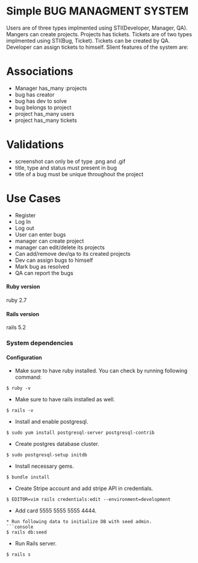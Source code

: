 # Simple BUG MANAGMENT SYSTEM
  Users are of three types implmented using STI(Developer, Manager, QA).
  Mangers can create projects. Projects has tickets. Tickets are of two types implmented using STI(Bug, Ticket).
  Tickets can be created by QA. Developer can assign tickets to himself.
  Slient features of the system are:
  # Associations
  * Manager has_many :projects
  * bug has creator
  * bug has dev to solve
  * bug belongs to project
  * project has_many users
  * project has_many tickets

  # Validations
  * screenshot can only be of type .png and .gif
  * title, type and status must present in bug
  * title of a bug must be unique throughout the project

  # Use Cases
  * Register
  * Log In
  * Log out
  * User can enter bugs
  * manager can create project
  * manager can edit/delete its projects
  * Can add/remove dev/qa to its created projects
  * Dev can assign bugs to himself
  * Mark bug as resolved
  * QA can report the bugs

#### Ruby version
ruby 2.7

#### Rails version
rails 5.2

### System dependencies

#### Configuration
* Make sure to have ruby installed. You can check by running following command:
```console
$ ruby -v
```
* Make sure to have rails installed as well.
```console
$ rails -v
```
* Install and enable postgresql.
```console
$ sudo yum install postgresql-server postgresql-contrib
```
* Create postgres database cluster.
```console
$ sudo postgresql-setup initdb

```
* Install necessary gems.
```console
$ bundle install

```
* Create Stripe account and add stripe API in credentials.
```console
$ EDITOR=vim rails credentials:edit --environment=development

```
* Add card 5555 5555 5555 4444.

```
* Run following data to initialize DB with seed admin.
```console
$ rails db:seed

```
* Run Rails server.
```console
$ rails s

```

